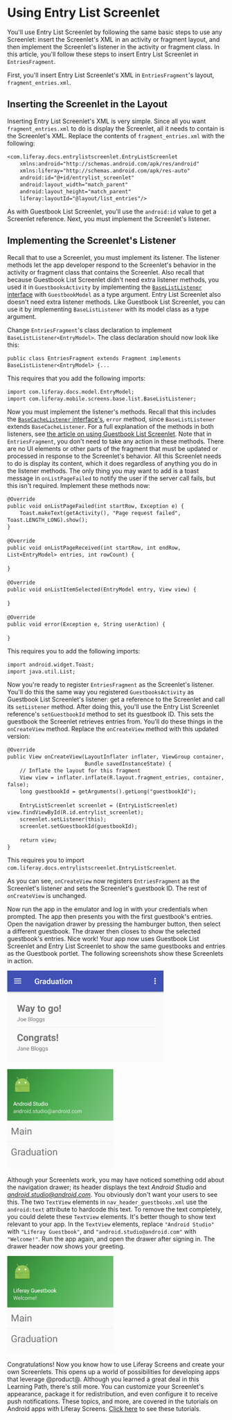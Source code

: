# Using Entry List Screenlet [](id=using-entry-list-screenlet)

You'll use Entry List Screenlet by following the same basic steps to use any 
Screenlet: insert the Screenlet's XML in an activity or fragment layout, and 
then implement the Screenlet's listener in the activity or fragment class. In 
this article, you'll follow these steps to insert Entry List Screenlet in 
`EntriesFragment`. 

First, you'll insert Entry List Screenlet's XML in `EntriesFragment`'s layout, 
`fragment_entries.xml`. 

## Inserting the Screenlet in the Layout [](id=inserting-the-screenlet-in-the-layout)

Inserting Entry List Screenlet's XML is very simple. Since all you want 
`fragment_entries.xml` to do is display the Screenlet, all it needs to contain 
is the Screenlet's XML. Replace the contents of `fragment_entries.xml` with the 
following: 

    <com.liferay.docs.entrylistscreenlet.EntryListScreenlet
        xmlns:android="http://schemas.android.com/apk/res/android"
        xmlns:liferay="http://schemas.android.com/apk/res-auto"
        android:id="@+id/entrylist_screenlet"
        android:layout_width="match_parent"
        android:layout_height="match_parent"
        liferay:layoutId="@layout/list_entries"/>

As with Guestbook List Screenlet, you'll use the `android:id` value to get a 
Screenlet reference. Next, you must implement the Screenlet's listener. 

## Implementing the Screenlet's Listener [](id=implementing-the-screenlets-listener)

Recall that to use a Screenlet, you must implement its listener. The listener 
methods let the app developer respond to the Screenlet's behavior in the 
activity or fragment class that contains the Screenlet. Also recall that because 
Guestbook List Screenlet didn't need extra listener methods, you used it in 
`GuestbooksActivity` by implementing the 
[`BaseListListener` interface](https://github.com/liferay/liferay-screens/blob/2.1.0/android/library/src/main/java/com/liferay/mobile/screens/base/list/BaseListListener.java) 
with `GuestbookModel` as a type argument. Entry List Screenlet also doesn't need 
extra listener methods. Like Guestbook List Screenlet, you can use it by 
implementing `BaseListListener` with its model class as a type argument. 

Change `EntriesFragment`'s class declaration to implement 
`BaseListListener<EntryModel>`. The class declaration should now look like this: 

    public class EntriesFragment extends Fragment implements BaseListListener<EntryModel> {...

This requires that you add the following imports:

    import com.liferay.docs.model.EntryModel;
    import com.liferay.mobile.screens.base.list.BaseListListener;

Now you must implement the listener's methods. Recall that this includes the 
[`BaseCacheListener` interface's](https://github.com/liferay/liferay-screens/blob/2.1.0/android/library/src/main/java/com/liferay/mobile/screens/base/list/BaseListListener.java), 
`error` method, since `BaseListListener` extends `BaseCacheListener`. For a full 
explanation of the methods in both listeners, see 
[the article on using Guestbook List Screenlet](/develop/tutorials/-/knowledge_base/7-0/using-guestbook-list-screenlet). 
Note that in `EntriesFragment`, you don't need to take any action in these 
methods. There are no UI elements or other parts of the fragment that must be 
updated or processed in response to the Screenlet's behavior. All this Screenlet 
needs to do is display its content, which it does regardless of anything you do 
in the listener methods. The only thing you may want to add is a toast message 
in `onListPageFailed` to notify the user if the server call fails, but this 
isn't required. Implement these methods now: 

    @Override
    public void onListPageFailed(int startRow, Exception e) {
        Toast.makeText(getActivity(), "Page request failed", Toast.LENGTH_LONG).show();
    }

    @Override
    public void onListPageReceived(int startRow, int endRow, List<EntryModel> entries, int rowCount) {

    }

    @Override
    public void onListItemSelected(EntryModel entry, View view) {

    }

    @Override
    public void error(Exception e, String userAction) {

    }

This requires you to add the following imports:

    import android.widget.Toast;
    import java.util.List;

Now you're ready to register `EntriesFragment` as the Screenlet's listener. 
You'll do this the same way you registered `GuestbooksActivity` as Guestbook 
List Screenlet's listener: get a reference to the Screenlet and call its 
`setListener` method. After doing this, you'll use the Entry List Screenlet 
reference's `setGuestbookId` method to set its guestbook ID. This sets the 
guestbook the Screenlet retrieves entries from. You'll do these things in the 
`onCreateView` method. Replace the `onCreateView` method with this updated 
version: 

    @Override
    public View onCreateView(LayoutInflater inflater, ViewGroup container,
                             Bundle savedInstanceState) {
        // Inflate the layout for this fragment
        View view = inflater.inflate(R.layout.fragment_entries, container, false);
        long guestbookId = getArguments().getLong("guestbookId");

        EntryListScreenlet screenlet = (EntryListScreenlet) view.findViewById(R.id.entrylist_screenlet);
        screenlet.setListener(this);
        screenlet.setGuestbookId(guestbookId);

        return view;
    }

This requires you to import 
`com.liferay.docs.entrylistscreenlet.EntryListScreenlet`. 

As you can see, `onCreateView` now registers `EntriesFragment` as the 
Screenlet's listener and sets the Screenlet's guestbook ID. The rest of 
`onCreateView` is unchanged. 

Now run the app in the emulator and log in with your credentials when prompted. 
The app then presents you with the first guestbook's entries. Open the 
navigation drawer by pressing the hamburger button, then select a different 
guestbook. The drawer then closes to show the selected guestbook's entries. Nice 
work! Your app now uses Guestbook List Screenlet and Entry List Screenlet to 
show the same guestbooks and entries as the Guestbook portlet. The following 
screenshots show these Screenlets in action. 

![Figure 1: Entry List Screenlet displays guestbook entries in your app.](../../../images/android-guestbooks-entries-screenlets.png)

![Figure 2: Guestbook List Screenlet displays guestbooks in the navigation drawer.](../../../images/android-guestbook-screenlet-drawer-01.png)

Although your Screenlets work, you may have noticed something odd about the 
navigation drawer; its header displays the text *Android Studio* and 
*android.studio@android.com*. You obviously don't want your users to see this. 
The two `TextView` elements in `nav_header_guestbooks.xml` use the 
`android:text` attribute to hardcode this text. To remove the text completely, 
you could delete these `TextView` elements. It's better though to show text 
relevant to your app. In the `TextView` elements, replace `"Android Studio"` 
with `"Liferay Guestbook"`, and `"android.studio@android.com"` with 
`"Welcome!"`. Run the app again, and open the drawer after signing in. The 
drawer header now shows your greeting. 

![Figure 3: The drawer displays your greeting after you change the text in `nav_header_guestbooks.xml`.](../../../images/android-guestbook-screenlet-drawer-02.png)

Congratulations! Now you know how to use Liferay Screens and create your own 
Screenlets. This opens up a world of possibilities for developing apps that 
leverage @product@. Although you learned a great deal in this Learning Path, 
there's still more. You can customize your Screenlet's appearance, package it 
for redistribution, and even configure it to receive push notifications. These 
topics, and more, are covered in the tutorials on Android apps with Liferay 
Screens. 
[Click here](/develop/tutorials/-/knowledge_base/7-0/android-apps-with-liferay-screens) 
to see these tutorials. 
